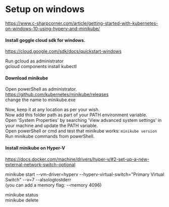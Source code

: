 # Setup on windows
https://www.c-sharpcorner.com/article/getting-started-with-kubernetes-on-windows-10-using-hyperv-and-minikube/  

#### Install goggle cloud sdk for windows.  
https://cloud.google.com/sdk/docs/quickstart-windows  

Run gcloud as administrator  
gcloud components install kubectl  

#### Download minikube 
Open powerShell as administrator.   
https://github.com/kubernetes/minikube/releases  
change the name to minikube.exe  

Now, keep it at any location as per your wish.  
Now add this folder path as part of your PATH environment variable.  
Open 'System Properties' by searching 'View advanced system settings' in your machine and update the PATH variable.  
Open powerShell or cmd and test that minikube works: ```minikube version```  
Run minikube commands from powerShell.  

#### Install minikube on Hyper-V
https://docs.docker.com/machine/drivers/hyper-v/#2-set-up-a-new-external-network-switch-optional  

minikube start --vm-driver=hyperv --hyperv-virtual-switch="Primary Virtual Switch" --v=7 --alsologtostderr  
(you can add a memory flag: --memory 4096)  

minikube status  
minikube delete  
